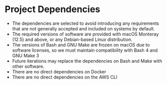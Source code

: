 # Project Dependencies

- The dependencies are selected to avoid introducing any requirements that are not generally accepted and included on systems by default.
- The required versions of software are provided with macOS Monteray (12.5) and above, or any Debian-based Linux distribution.
- The versions of Bash and GNU Make are frozen on macOS due to software licenses, so we must maintain compatibility with Bash 4 and GNU Make 3
- Future iterations may replace the dependencies on Bash and Make with other software.
- There are no direct dependencies on Docker 
- There are no direct dependencies on the AWS CLI
